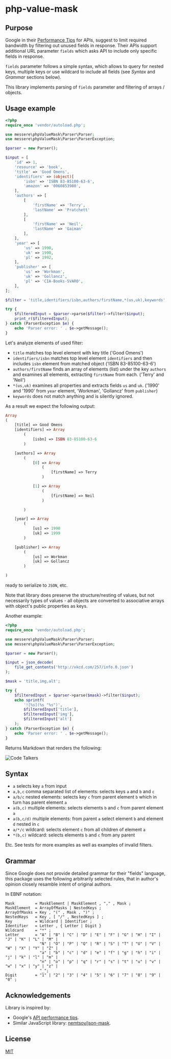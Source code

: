 # php-value-mask

## Purpose

Google in their [Performance Tips](https://developers.google.com/discovery/v1/performance#partial) for
APIs, suggest to limit required bandwidth by filtering out unused fields in response. Their APIs 
support additional URL parameter `fields` which asks API to include only specific fields in response.   

`fields` parameter follows a simple syntax, which allows to query for nested keys, multiple keys 
or use wildcard to include all fields (see *Syntax* and *Grammar* sections below).

This library implements parsing of `fields` parameter and filtering of arrays / objects.  

## Usage example

```php
<?php
require_once 'vendor/autoload.php';

use messere\phpValueMask\Parser\Parser;
use messere\phpValueMask\Parser\ParserException;

$parser = new Parser();

$input = [
    'id' => 1,
    'resource' => 'book',
    'title' => 'Good Omens',
    'identifiers' => (object)[
        'isbn' => 'ISBN 83-85100-63-6​',
        'amazon' => '0060853980',  
    ],
    'authors' => [
        [
            'firstName' => 'Terry',
            'lastName' => 'Pratchett'
        ],
        [
            'firstName' => 'Neil',
            'lastName' => 'Gaiman'
        ],
    ],
    'year' => [
        'us' => 1990,
        'uk' => 1990,
        'pl' => 1992,
    ],
    'publisher' => [
        'us' => 'Workman',
        'uk' => 'Gollancz',
        'pl' => 'CIA-Books-SVARO',
    ],
];

$filter = 'title,identifiers/isbn,authors/firstName,*(us,uk),keywords';

try {
    $filteredInput = $parser->parse($filter)->filter($input);
    print_r($filteredInput);
} catch (ParserException $e) {
    echo 'Parser error: ' . $e->getMessage();
} 
```

Let's analyze elements of used filter:

- `title` matches top level element with key title ('Good Omens')
- `identifiers/isbn` matches top level element `identifiers` and 
  then includes `isbn` element from matched object ('ISBN 83-85100-63-6')
- `authors/firstName` finds an array of elements (list) under the key `authors`
  and examines all elements, extracting `firstName` from each. ('Terry' and 'Neil')
- `*(us,uk)` examines all properties and extracts fields `us` and `uk`. ('1990' and '1990'
from `year` element, 'Workman', 'Gollancz' from `publisher`)
- `keywords` does not match anything and is silently ignored.

As a result we expect the following output:

```php
Array
(
    [title] => Good Omens
    [identifiers] => Array
        (
            [isbn] => ISBN 83-85100-63-6​
        )

    [authors] => Array
        (
            [0] => Array
                (
                    [firstName] => Terry
                )

            [1] => Array
                (
                    [firstName] => Neil
                )

        )

    [year] => Array
        (
            [us] => 1990
            [uk] => 1999
        )

    [publisher] => Array
        (
            [us] => Workman
            [uk] => Gollancz
        )

)
```

ready to serialize to `JSON`, etc.

Note that library does preserve the structure/nesting of values, but not
necessarily types of values - all objects are converted to associative arrays
with object's public properties as keys.

Another example:

```php
<?php
require_once 'vendor/autoload.php';

use messere\phpValueMask\Parser\Parser;
use messere\phpValueMask\Parser\ParserException;

$parser = new Parser();

$input = json_decode(
    file_get_contents('http://xkcd.com/257/info.0.json')
);

$mask = 'title,img,alt';

try {
    $filteredInput = $parser->parse($mask)->filter($input);
    echo sprintf(
        '![%s](%s "%s")',
        $filteredInput['title'],
        $filteredInput['img'],
        $filteredInput['alt']
    );
} catch (ParserException $e) {
    echo 'Parser error: ' . $e->getMessage();
}
```

Returns Markdown that renders the following:

![Code Talkers](https://imgs.xkcd.com/comics/code_talkers.png "As far as I can tell, Navajo doesn't have a common word for 'zero'.  do-neh-lini means 'neutral'.")

## Syntax

- `a` selects key `a` from input
- `a,b,c` comma separated list of elements: selects keys `a` and `b` and `c`
- `a/b/c` nested elements: selects key `c` from parent element `b` 
    which in turn has parent element `a`
- `a(b,c)` multiple elements: selects elements `b` and `c` from parent element `a`
- `a(b,c/d)` multiple elements: from parent `a` select element `b` and element `d` 
    nested in `c`
- `a/*/c` wildcard: selects element `c` from all children of element `a`
- `*(b,c)` wildcard: selects elements `b` and `c` from any parent   

Etc. See tests for more examples as well as examples of invalid filters. 

## Grammar

Since Google does not provide detailed grammar for their
"fields" language, this package uses the following arbitrarily
selected rules, that in author's opinion closely resamble intent
of original authors. 
 
In EBNF notation:

```text
Mask         = MaskElement | MaskElement , "," , Mask ;
MaskElement  = ArrayOfMasks | NestedKeys ;
ArrayOfMasks = Key , "(" , Mask , ")" ;
NestedKeys   = Key , [ "/" , NestedKeys ] ;
Key          = Wildcard | Identifier ;
Identifier   = Letter , { Letter | Digit }
Wildcard     = "*" ;
Letter       = "A" | "B" | "C" | "D" | "E" | "F" | "G" | "H" | "I" | "J" | "K" | "L" | "M" |
               "N" | "O" | "P" | "Q" | "R" | "S" | "T" | "U" | "V" | "W" | "X" | "Y" | "Z" |
               "a" | "b" | "c" | "d" | "e" | "f" | "g" | "h" | "i" | "j" | "k" | "l" | "m" |
               "n" | "o" | "p" | "q" | "r" | "s" | "t" | "u" | "v" | "w" | "x" | "y" | "z" |
               "_";
Digit        = "1" | "2" | "3" | "4" | "5" | "6" | "7" | "8" | "9" | "0" ;
```

## Acknowledgements

Library is inspired by:

* Google's [API performance tips](https://developers.google.com/discovery/v1/performance#partial).
* Similar JavaScript library: [nemtsov/json-mask](https://github.com/nemtsov/json-mask).

## License

[MIT](License)
